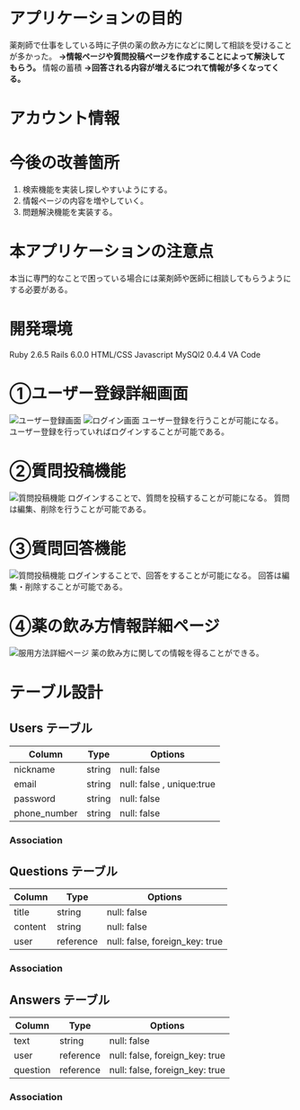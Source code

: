 # アプリケーションの目的
薬剤師で仕事をしている時に子供の薬の飲み方になどに関して相談を受けることが多かった。
**→情報ページや質問投稿ページを作成することによって解決してもらう。**
情報の蓄積
**→回答される内容が増えるにつれて情報が多くなってくる。**

# アカウント情報

# 今後の改善箇所
1. 検索機能を実装し探しやすいようにする。
2. 情報ページの内容を増やしていく。
3. 問題解決機能を実装する。

# 本アプリケーションの注意点
本当に専門的なことで困っている場合には薬剤師や医師に相談してもらうようにする必要がある。

# 開発環境
 Ruby 2.6.5
 Rails 6.0.0
 HTML/CSS
 Javascript
 MySQl2 0.4.4
 VA Code

 # ①ユーザー登録詳細画面
![ユーザー登録画面](https://i.gyazo.com/22f11f1c368696ef342be0fc45f8d0fd.png)
![ログイン画面](https://i.gyazo.com/bf0337f058b2edf1d9c633fa29bd4747.png)
 ユーザー登録を行うことが可能になる。
 ユーザー登録を行っていればログインすることが可能である。

 # ②質問投稿機能
![質問投稿機能](https://i.gyazo.com/eb13fd9c4d7c9922a48eef9de650b377.png)
ログインすることで、質問を投稿することが可能になる。
質問は編集、削除を行うことが可能である。
 # ③質問回答機能
![質問投稿機能](https://i.gyazo.com/96c46026f3c8d0d8478ccecccc459052.png)
ログインすることで、回答をすることが可能になる。
回答は編集・削除することが可能である。
 # ④薬の飲み方情報詳細ページ
![服用方法詳細ページ](https://i.gyazo.com/18ade04b02bf1803c44a687ea095bf1c.png)
薬の飲み方に関しての情報を得ることができる。

# テーブル設計

## Users テーブル

|  Column             |  Type       |  Options                   |
| ------------------- | ----------- | -------------------------- |
|  nickname           | string      | null: false                |
|  email              | string      | null: false ,  unique:true |
|  password           | string      | null: false                |
|  phone_number       | string      | null: false 
### Association




## Questions テーブル

|  Column            |  Type       |  Options                                      |
| ------------------ | ------------| --------------------------------------------- |
| title              | string       | null: false                                  |                
| content            | string       | null: false                                  |
| user               | reference    | null: false, foreign_key: true               |

### Association




## Answers テーブル

|  Column            |  Type       |  Options                                      |
| ------------------ | ----------- | --------------------------------------------- |
| text               | string      | null: false                                   |
| user               | reference   | null: false,  foreign_key:  true              |
| question           | reference   | null: false,  foreign_key:  true              |

### Association 
